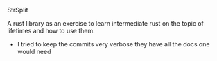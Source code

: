 StrSplit

A rust library as an exercise to learn intermediate rust on the topic
of lifetimes and how to use them.

- I tried to keep the commits very verbose they have all the docs one would need

